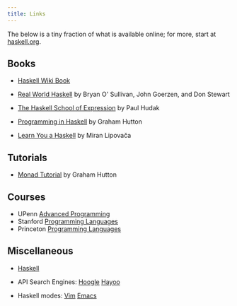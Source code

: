 ```yaml
---
title: Links 
---
```


The below is a tiny fraction of what is available online;
for more, start at [haskell.org](http://haskell.org).

## Books 

- [Haskell Wiki Book](http://en.wikibooks.org/wiki/Haskell) 

- [Real World Haskell](http://www.realworldhaskell.org)
  by Bryan O' Sullivan, John Goerzen, and Don Stewart

- [The Haskell School of Expression](http://haskell.cs.yale.edu/soe) 
  by Paul Hudak

- [Programming in Haskell](http://www.cs.nott.ac.uk/~gmh/book.html) by
  Graham Hutton

- [Learn You a Haskell](http://learnyouahaskell.com/) by Miran Lipovača

## Tutorials

- [Monad Tutorial](http://www.cs.nott.ac.uk/~gmh/monads) by Graham Hutton


## Courses

- UPenn [Advanced Programming](http://www.cis.upenn.edu/~bcpierce/courses/552-2008/index.html)
- Stanford [Programming Languages](https://courseware.stanford.edu/pg/courses/lectures/96023)
- Princeton [Programming Languages](https://http://www.cs.princeton.edu/~dpw/cos441-11/)


## Miscellaneous

- [Haskell](http://haskell.org)

- API Search Engines: 
  [Hoogle](http://haskell.org/hoogle) 
  [Hayoo](http://holumbus.fh-wedel.de/hayoo/hayoo.html)

- Haskell modes: 
  [Vim](http://projects.haskell.org/haskellmode-vim/) 
  [Emacs](http://www.haskell.org/haskellwiki/Haskell_mode_for_Emacs)

